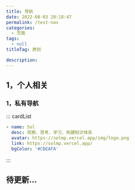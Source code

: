 ```yaml
---
title: 导航
date: 2022-08-03 20:18:47
permalink: /test-nav
categories: 
  - 页面
tags: 
  - null
titleTag: 原创

description: 
---
```


## 1，个人相关

### 1，私有导航

::: cardList
```yaml
- name: Sol
  desc: 观察、思考、学习、构建知识体系
  avatar: https://solmp.vercel.app/img/logo.png
  link: https://solmp.vercel.app/
  bgColor: '#CBEAFA'
```
:::

## 待更新...